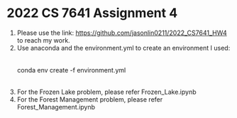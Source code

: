 # 2022 CS 7641 Assignment 4

1. Please use the link: https://github.com/jasonlin0211/2022_CS7641_HW4
   to reach my work.
2. Use anaconda and the environment.yml to create an environment I used:
   ###### 
   conda env create -f environment.yml
   ######
3. For the Frozen Lake problem, please refer Frozen_Lake.ipynb
4. For the Forest Management problem, please refer Forest_Management.ipynb
